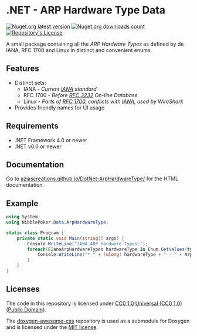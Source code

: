 ﻿# .NET - ARP Hardware Type Data
[![Nuget.org latest version](https://img.shields.io/nuget/v/NibblePoker.Data.ArpHardwareType?label=Latest%20version)](https://www.nuget.org/packages/NibblePoker.Data.ArpHardwareType)
[![Nuget.org downloads count](https://img.shields.io/nuget/dt/NibblePoker.Data.ArpHardwareType?label=Downloads)](https://www.nuget.org/packages/NibblePoker.Data.ArpHardwareType)
[![Repository's License](https://img.shields.io/github/license/aziascreations/DotNet-ArpHardwareType)](https://github.com/aziascreations/DotNet-ArpHardwareType/blob/master/LICENSE)

A small package containing all the *ARP Hardware Types* as defined by de IANA, RFC 1700 and Linux in
distinct and convenient enums.

## Features
* Distinct sets:
  * IANA - *Current [IANA](https://www.iana.org/assignments/arp-parameters/arp-parameters.xhtml) standard*
  * RFC 1700 - *Before [RFC 3232](https://datatracker.ietf.org/doc/html/rfc3232) On-line Database*
  * Linux - *Parts of [RFC 1700](https://datatracker.ietf.org/doc/html/rfc1700), conflicts with [IANA](https://www.iana.org/assignments/arp-parameters/arp-parameters.xhtml), used by WireShark*
* Provides friendly names for UI usage

## Requirements
* .NET Framework 4.0 or newer
* .NET v6.0 or newer

## Documentation
Go to [aziascreations.github.io/DotNet-ArpHardwareType/](https://aziascreations.github.io/DotNet-ArpHardwareType/) for the HTML documentation.

## Example
```csharp
using System;
using NibblePoker.Data.ArpHardwareType;

static class Program {
    private static void Main(string[] args) {
        Console.WriteLine("IANA ARP Hardware Types:");
        foreach(EIanaArpHardwareTypes hardwareType in Enum.GetValues(typeof(EIanaArpHardwareTypes))) {
            Console.WriteLine("* " + (ulong) hardwareType + " - " + ArpHardwareTypeName.GetFrom(hardwareType));
        }
    }
}
```

## Licenses
The code in this repository is licensed under
[CC0 1.0 Universal (CC0 1.0) (Public Domain)](https://github.com/aziascreations/DotNet-ArpHardwareType/blob/master/LICENSE).

The [doxygen-awesome-css](https://github.com/jothepro/doxygen-awesome-css) repository is used as a
submodule for Doxygen and is licensed under the [MIT license](https://github.com/jothepro/doxygen-awesome-css/blob/main/LICENSE).
